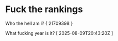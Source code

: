 # Fuck the rankings

Who the hell am I?
{ 21709398 }

What fucking year is it?
[ 2025-08-09T20:43:20Z ]
